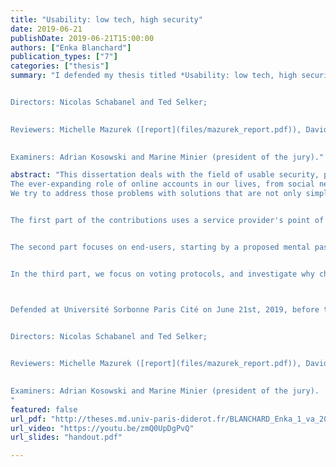 ```yaml
---
title: "Usability: low tech, high security"
date: 2019-06-21
publishDate: 2019-06-21T15:00:00
authors: ["Enka Blanchard"]
publication_types: ["7"]
categories: ["thesis"]
summary: "I defended my thesis titled *Usability: low tech, high security* on June 21st, 2019, before the following jury ([final report](files/final_report.pdf)):


Directors: Nicolas Schabanel and Ted Selker;

 
Reviewers: Michelle Mazurek ([report](files/mazurek_report.pdf)), David Naccache ([report](files/naccache_report.pdf)), Peter Y. A. Ryan  ([report](files/ryan_report.pdf));

 
Examiners: Adrian Kosowski and Marine Minier (president of the jury)."

abstract: "This dissertation deals with the field of usable security, particularly in the contexts of online authentication and verifiable voting systems.
The ever-expanding role of online accounts in our lives, from social networks to banking or online voting, has led to some initially counterproductive solutions. As recent research has shown, the problem is not just technical but has a very real psychosocial component. Password-based authentication, the subject of most of this thesis, is intrinsically linked to the unconscious mechanisms people use when interacting with security systems. Everyday, users face trade-offs between protecting their security and spending valuable mental resources, with a choice made harder by conflicting recommendations, a lack of standards, and the ad-hoc constraints still frequently encountered. Moreover, as recent results from usable security are often ignored, the problem might stem from a fundamental disconnect between the users, the developers and the researchers. 
We try to address those problems with solutions that are not only simplified for the user's sake but also for the developer's. To this end, we use tools from cryptography and psychology, and report on seven usability experiments.


The first part of the contributions uses a service provider's point of view, with two tools to improve the end-user's experience without requiring their cooperation. We start by analysing how easily codes of different structures can be transcribed, with a proposal that reduces error rates while increasing speed. We then look at how servers can accept typos in passwords without changing the general hashing protocol, and how this could improve security. 


The second part focuses on end-users, starting by a proposed mental password manager that only depends on remembering only a single passphrase and PIN, with guarantees on the mutual security of generated passwords if some get stolen. We also provide a better way to create such passphrases. As mental computing models are central to expanding this field, we finish by empirically showing why the main model used today is not adapted to the purpose.


In the third part, we focus on voting protocols, and investigate why changing the ones used in practice is an uphill battle. We try to answer a demand for simple paper-based systems by providing low-tech versions of the first paper-based verifiable voting scheme. To conclude, we propose a set of low-tech primitives combined in a protocol that allows usable verifiable voting with no electronic means in small elections.



Defended at Université Sorbonne Paris Cité on June 21st, 2019, before the following jury ([final report](files/final_report.pdf)):


Directors: Nicolas Schabanel and Ted Selker;

 
Reviewers: Michelle Mazurek ([report](files/mazurek_report.pdf)), David Naccache ([report](files/naccache_report.pdf)), Peter Y. A. Ryan  ([report](files/ryan_report.pdf));

 
Examiners: Adrian Kosowski and Marine Minier (president of the jury).
"
featured: false
url_pdf: "http://theses.md.univ-paris-diderot.fr/BLANCHARD_Enka_1_va_20190621.pdf"
url_video: "https://youtu.be/zmQ0UpDgPvQ"
url_slides: "handout.pdf"

---
```



